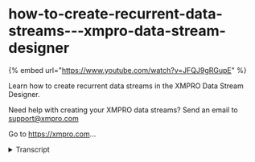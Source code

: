 # how-to-create-recurrent-data-streams---xmpro-data-stream-designer
{% embed url="https://www.youtube.com/watch?v=JFQJ9gRGupE" %}



Learn how to create recurrent data streams in the XMPRO Data Stream Designer.  

Need help with creating your XMPRO data streams? Send an email to support@xmpro.com 

Go to https://xmpro.com...
<details>
<summary>Transcript</summary>Learn how to create recurrent data streams in the XMPRO Data Stream Designer.  

Need help with creating your XMPRO data streams? Send an email to support@xmpro.com 

Go to https://xmpro.com...
in this video we will be looking at

data stream types

a data stream can be of two types

streaming

or recurrent you can choose that

at the time of creating a new use case

or by going to its properties

notice over here there is an option to

choose the type

which can be streaming or recurrent

streaming type has been covered

extensively in other videos the current

type which we will be discussing today

allows you to create a use case where

your listeners or context providers

do not run on a polling interval which

could be 5 or 10 seconds

in a streaming use case and instead

they run on a schedule so if you go to

the configuration of any

of your listener or context provider

given that your use case type is now

returned you will notice

it no longer displays you an option for

a polling interval

instead you have this control where you

can choose the recurrence

um for this agent let's say i want this

to start

at 9 00 a.m

[Music]

every day then i can do that by giving

it a start time

and say that i would like it to repeat

every

one day as per standard repairs controls

you have the option to choose an end

date

or number of appearances after which it

will stop running

now when i publish my use case this

agent which is supposed to

look at a directory and monitor for

changes

will be executed 9 am from tomorrow

i have other options in recurrence like

weekly where i can

i can choose something to run every one

or two weeks

i can also specify which days in that

week it should run on

and similarly i have the end um

condition over here

likewise you can see we have monthly

or yearly um recurrence where you can

choose

something should something should repeat

every one year on a certain date

so that is how you configure a recurrent

data stream
</details>